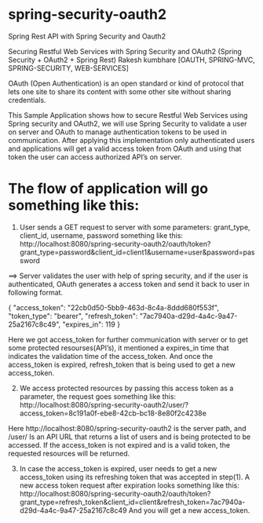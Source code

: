 # spring-security-oauth2
Spring Rest API with Spring Security and Oauth2 

Securing Restful Web Services with Spring Security and OAuth2 (Spring Security + OAuth2 + Spring Rest)
Rakesh kumbhare [OAUTH, SPRING-MVC, SPRING-SECURITY, WEB-SERVICES]

OAuth (Open Authentication) is an open standard or kind of protocol that lets one site to share its content with some other site without sharing credentials.

This Sample Application shows how to secure Restful Web Services using Spring security and OAuth2, we will use Spring Security to validate a user on server and OAuth to manage authentication tokens to be used in communication. After applying this implementation only authenticated users and applications will get a valid access token from OAuth and using that token the user can access authorized API’s on server.


# The flow of application will go something like this:

1) User sends a GET request to server with some parameters: grant_type, client_id, username, password 
something like this: 
http://localhost:8080/spring-security-oauth2/oauth/token?grant_type=password&client_id=client1&username=user&password=password

==> Server validates the user with help of spring security, and if the user is authenticated, OAuth generates a access token and send it back to user in following format.

{
	"access_token": "22cb0d50-5bb9-463d-8c4a-8ddd680f553f",
	"token_type": "bearer",
	"refresh_token": "7ac7940a-d29d-4a4c-9a47-25a2167c8c49",
	"expires_in": 119
}

Here we got access_token for further communication with server or to get some protected resourses(API’s), it mentioned a expires_in time that indicates the validation time of the access_token.
And once the access_token is expired, refresh_token that is being used to get a new access_token.


2) We access protected resources by passing this access token as a parameter, the request goes something like this:
http://localhost:8080/spring-security-oauth2/user/?access_token=8c191a0f-ebe8-42cb-bc18-8e80f2c4238e 

Here http://localhost:8080/spring-security-oauth2 is the server path, and /user/ Is an API URL that returns a list of users and is being protected to be accessed.
If the access_token is not expired and is a valid token, the requested resources will be returned.

3) In case the access_token is expired, user needs to get a new access_token using its refreshing token that was accepted in step(1). A new access token request after expiration looks something like this:
http://localhost:8080/spring-security-oauth2/oauth/token?grant_type=refresh_token&client_id=client&refresh_token=7ac7940a-d29d-4a4c-9a47-25a2167c8c49 
And you will get a new access_token. 
